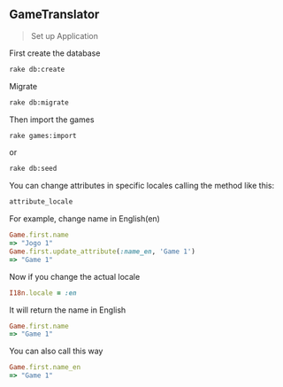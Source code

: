 GameTranslator
--------------

> Set up Application

First create the database
```bash
rake db:create
```
Migrate
```bash
rake db:migrate
```
Then import the games
```bash
rake games:import
```
or
```bash
rake db:seed
```

You can change attributes in specific locales calling the method like this:
```ruby
attribute_locale
```
For example, change name in English(en)
```ruby
Game.first.name
=> "Jogo 1"
Game.first.update_attribute(:name_en, 'Game 1')
=> "Game 1"
```
Now if you change the actual locale
```ruby
I18n.locale = :en
```
It will return the name in English
```ruby
Game.first.name
=> "Game 1"
```
You can also call this way
```ruby
Game.first.name_en
=> "Game 1"
```
